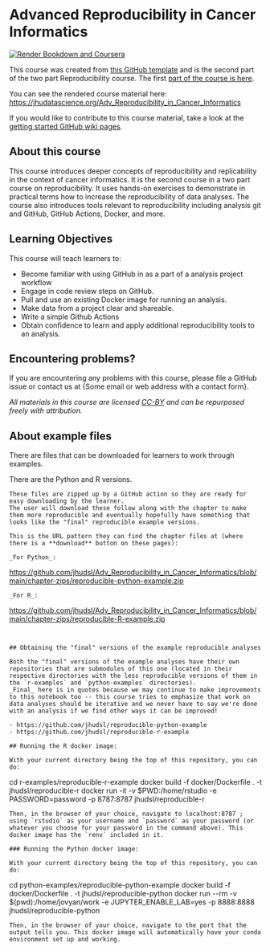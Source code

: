 
# Advanced Reproducibility in Cancer Informatics

[![Render Bookdown and Coursera](https://github.com/jhudsl/Adv_Reproducibility_in_Cancer_Informatics/actions/workflows/render-all.yml/badge.svg)](https://github.com/jhudsl/Adv_Reproducibility_in_Cancer_Informatics/actions/workflows/render-all.yml/badge.svg)

This course was created from [this GitHub template](https://github.com/jhudsl/OTTR_Template) and is the second part of the two part Reproducibility course. The first [part of the course is here](https://github.com/jhudsl/Reproducibility_in_Cancer_Informatics).

You can see the rendered course material here: https://jhudatascience.org/Adv_Reproducibility_in_Cancer_Informatics

If you would like to contribute to this course material, take a look at the [getting started GitHub wiki pages](https://github.com/jhudsl/OTTR_Template/wiki).

## About this course

This course introduces deeper concepts of reproducibility and replicability in the context of cancer informatics.
It is the second course in a two part course on reproducibility.
It uses hands-on exercises to demonstrate in practical terms how to increase the reproducibility of data analyses.
The course also introduces tools relevant to reproducibility including analysis git and GitHub, GitHub Actions, Docker, and more.

## Learning Objectives

This course will teach learners to:  

- Become familiar with using GitHub in as a part of a analysis project workflow
- Engage in code review steps on GitHub.
- Pull and use an existing Docker image for running an analysis.
- Make data from a project clear and shareable.
- Write a simple Github Actions
- Obtain confidence to learn and apply additional reproducibility tools to an analysis.

## Encountering problems?

If you are encountering any problems with this course, please file a GitHub issue or contact us at {Some email or web address with a contact form}.

_All materials in this course are licensed [CC-BY](https://tldrlegal.com/license/creative-commons-attribution-(cc)) and can be repurposed freely with attribution._

## About example files

There are files that can be downloaded for learners to work through examples.

There are the Python and R versions.

```
These files are zipped up by a GitHub action so they are ready for easy downloading by the learner.
The user will download these follow along with the chapter to make them more reproducible and eventually hopefully have something that looks like the "final" reproducible example versions.

This is the URL pattern they can find the chapter files at (where there is a **download** button on these pages):

_For Python_:
```
https://github.com/jhudsl/Adv_Reproducibility_in_Cancer_Informatics/blob/main/chapter-zips/reproducible-python-example.zip
```
_For R_:
```
https://github.com/jhudsl/Adv_Reproducibility_in_Cancer_Informatics/blob/main/chapter-zips/reproducible-R-example.zip
```


## Obtaining the "final" versions of the example reproducible analyses

Both the "final" versions of the example analyses have their own repositories that are submodules of this one (located in their respective directories with the less reproducible versions of them in the `r-examples` and `python-examples` directories).
_Final_ here is in quotes because we may continue to make improvements to this notebook too -- this course tries to emphasize that work on data analyses should be iterative and we never have to say we're done with an analysis if we find other ways it can be improved!

- https://github.com/jhudsl/reproducible-python-example
- https://github.com/jhudsl/reproducible-r-example

## Running the R docker image:

With your current directory being the top of this repository, you can do:
```
cd r-examples/reproducible-r-example
docker build -f docker/Dockerfile . -t jhudsl/reproducible-r
docker run -it -v $PWD:/home/rstudio -e PASSWORD=password -p 8787:8787 jhudsl/reproducible-r
```
Then, in the browser of your choice, navigate to localhost:8787 ; using `rstudio` as your username and `password` as your password (or whatever you choose for your password in the command above). This docker image has the `renv` included in it.

### Running the Python docker image:

With your current directory being the top of this repository, you can do:
```
cd python-examples/reproducible-python-example
docker build -f docker/Dockerfile . -t jhudsl/reproducible-python
docker run --rm -v $(pwd):/home/jovyan/work -e JUPYTER_ENABLE_LAB=yes -p 8888:8888 jhudsl/reproducible-python
```
Then, in the browser of your choice, navigate to the port that the output tells you. This docker image will automatically have your conda environment set up and working.
